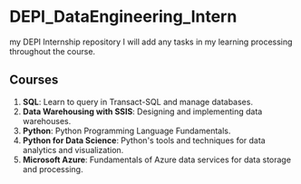 # DEPI_DataEngineering_Intern
my DEPI Internship repository
I will add any tasks in my learning processing throughout the course.

## Courses

1. **SQL**: Learn to query in Transact-SQL and manage databases.
2. **Data Warehousing with SSIS**: Designing and implementing data warehouses.
3. **Python**: Python Programming Language Fundamentals.
4. **Python for Data Science**: Python's tools and techniques for data analytics and visualization.
5. **Microsoft Azure**: Fundamentals of Azure data services for data storage and processing.
